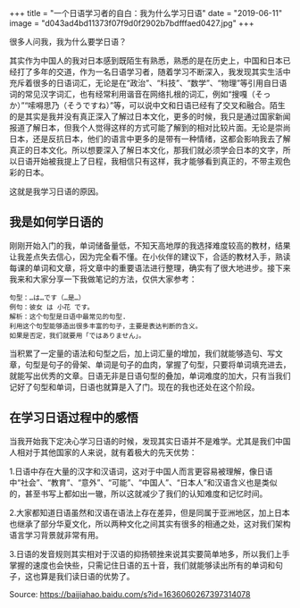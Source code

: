 +++
title = "一个日语学习者的自白：我为什么学习日语"
date = "2019-06-11"
image = "d043ad4bd11373f07f9d0f2902b7bdfffaed0427.jpg"
+++

很多人问我，我为什么要学日语？

其实作为中国人的我对日本感到既陌生有熟悉，熟悉的是在历史上，中国和日本已经打了多年的交道，作为一名日语学习者，随着学习不断深入，我发现其实生活中充斥着很多的日语词汇，无论是在“政治”、“科技”、“数学”、“物理”等引用自日语词的常见汉字词汇，也有经常利用谐音在网络扎根的词汇，例如“搜嘎（そっか）”“嗦嘚思乃（そうですね）”等，可以说中文和日语已经有了交叉和融合。陌生的是其实是我并没有真正深入了解过日本文化，更多的时候，我只是通过国家新闻报道了解日本，但我个人觉得这样的方式可能了解到的相对比较片面。无论是崇尚日本，还是反抗日本，他们的语言中更多的是带有一种情绪，这都会影响我去了解真正的日本文化。所以想要深入了解日本文化，那我们就必须学会日本的文字，所以日语开始被我提上了日程，我相信只有这样，我才能够看到真正的，不带主观色彩的日本。

这就是我学习日语的原因。

## 我是如何学日语的

刚刚开始入门的我，单词储备量低，不知天高地厚的我选择难度较高的教材，结果让我差点失去信心，因为完全看不懂。在小伙伴的建议下，合适的教材入手，熟读每课的单词和文章，将文章中的重要语法进行整理，确实有了很大地进步。接下来我来和大家分享一下我做笔记的方法，仅供大家参考：

```text
句型：…は…です（…是…）
例句：彼女 は 小花 です。
解析：这个句型是日语中最常见的句型.
利用这个句型能够造出很多丰富的句子，主要是表达判断的含义。
如果是否定，我们就要用「ではありません」。
```

当积累了一定量的语法和句型之后，加上词汇量的增加，我们就能够造句、写文章，句型是句子的骨架、单词是句子的血肉，掌握了句型，只要将单词填充进去，就能写出优秀的文章。日语无非是日语句型的叠加，单词难度的加大，只有当我们记好了句型和单词，日语也就算是入了门。现在的我也还处在这个阶段。

## 在学习日语过程中的感悟

当我开始我下定决心学习日语的时候，发现其实日语并不是难学。尤其是我们中国人相对于其他国家的人来说，就有着极大的先天优势：

1.日语中存在大量的汉字和汉语词，这对于中国人而言更容易被理解，像日语中“社会”、“教育”、“意外”、“可能”、“中国人”、“日本人”和汉语含义也是类似的，甚至书写上都如出一辙，所以这就减少了我们的认知难度和记忆时间。

2.大家都知道日语虽然和汉语在语法上存在差异，但是同属于亚洲地区，加上日本也继承了部分华夏文化，所以两种文化之间其实有很多的相通之处，这对我们架构语言学习背景就非常有用。

3.日语的发音规则其实相对于汉语的抑扬顿挫来说其实要简单地多，所以我们上手掌握的速度也会快些，只需记住日语的五十音，我们就能够读出所有的单词和句子，这也算是我们读日语的优势了。

Source: <https://baijiahao.baidu.com/s?id=1636060267397314078>
